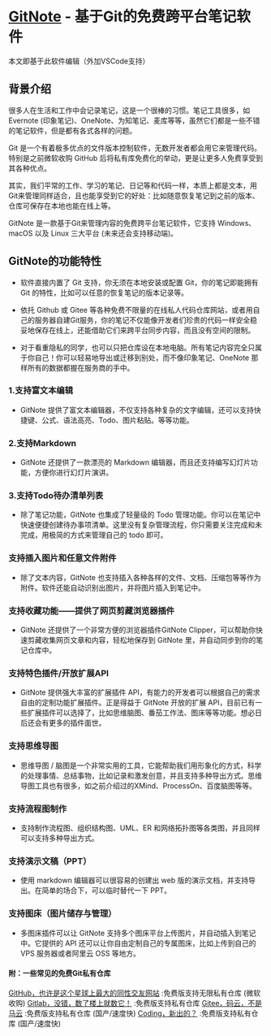# [GitNote](https://gitnoteapp.com) - 基于Git的免费跨平台笔记软件

本文即基于此软件编辑（外加VSCode支持）

## 背景介绍

很多人在生活和工作中会记录笔记，这是一个很棒的习惯。笔记工具很多，如 Evernote (印象笔记)、OneNote、为知笔记、麦库等等，虽然它们都是一些不错的笔记软件，但是都有各式各样的问题。

Git 是一个有着极多优点的文件版本控制软件，无数开发者都会用它来管理代码。特别是之前微软收购 GitHub 后将私有库免费化的举动，更是让更多人免费享受到其各种优点。

其实，我们平常的工作、学习的笔记、日记等和代码一样，本质上都是文本，用Git来管理同样适合，且也能享受到它的好处：比如随意恢复笔记到之前的版本、仓库可保存在本地也能在线上等。

GitNote 是一款基于Git来管理内容的免费跨平台笔记软件，它支持 Windows、macOS 以及 Linux 三大平台 (未来还会支持移动端)。

## GitNote的功能特性

- 软件直接内置了 Git 支持，你无须在本地安装或配置 Git，你的笔记即能拥有 Git 的特性，比如可以任意的恢复笔记的版本记录等。

- 依托 Github 或 Gitee 等各种免费不限量的在线私人代码仓库网站，或者用自己的服务器自建Git服务，你的笔记不仅能像开发者们珍贵的代码一样安全稳妥地保存在线上，还能借助它们来跨平台同步内容，而且没有空间的限制。

- 对于看重隐私的同学，也可以只把仓库设在本地电脑。所有笔记内容完全只属于你自己！你可以轻易地导出或迁移到别处，而不像印象笔记、OneNote 那样所有的数据都握在服务商的手中。

### 1.支持富文本编辑

- GitNote 提供了富文本编辑器，不仅支持各种复杂的文字编辑，还可以支持快捷键、公式、语法高亮、Todo、图片粘贴。等等功能。

### 2.支持Markdown

- GitNote 还提供了一款漂亮的 Markdown 编辑器，而且还支持编写幻灯片功能，方便你进行幻灯片演讲。

### 3.支持Todo待办清单列表

- 除了笔记功能，GitNote 也集成了轻量级的 Todo 管理功能。你可以在笔记中快速便捷创建待办事项清单。这里没有复杂管理流程，你只需要关注完成和未完成，用极简的方式来管理自己的 todo 即可。

### 支持插入图片和任意文件附件

- 除了文本内容，GitNote 也支持插入各种各样的文件、文档、压缩包等等作为附件。软件还能自动识别出图片，并将图片插入到笔记中。

### 支持收藏功能——提供了网页剪藏浏览器插件

- GitNote 还提供了一个非常方便的浏览器插件GitNote Clipper，可以帮助你快速剪藏收集网页文章和内容，轻松地保存到 GitNote 里，并自动同步到你的笔记仓库中。

### 支持特色插件/开放扩展API

- GitNote 提供强大丰富的扩展插件 API，有能力的开发者可以根据自己的需求自由的定制功能扩展插件。正是得益于 GitNote 开放的扩展 API，目前已有一些扩展插件可以选择了，比如思维脑图、番茄工作法、图床等等功能。想必日后还会有更多的插件面世。

### 支持思维导图

- 思维导图 / 脑图是一个非常实用的工具，它能帮助我们用形象化的方式，科学的处理事情、总结事物，比如记录和激发创意，并且支持多种导出方式。思维导图工具也有很多，如之前介绍过的XMind、ProcessOn、百度脑图等等。

### 支持流程图制作

- 支持制作流程图、组织结构图、UML、ER 和网络拓扑图等各类图，并且同样可以支持多种导出方式。

### 支持演示文稿（PPT）

- 使用 markdown 编辑器可以很容易的创建出 web 版的演示文档，并支持导出。在简单的场合下，可以临时替代一下 PPT。

### 支持图床（图片储存与管理）

- 多图床插件可以让 GitNote 支持多个图床平台上传图片，并自动插入到笔记中。它提供的 API 还可以让你自由定制自己的专属图床，比如上传到自己的 VPS 服务器或者阿里云 OSS 等地方。

#### 附：一些常见的免费Git私有仓库

[GitHub，也许是这个星球上最大的同性交友网站](https://github.com/) :免费版支持无限私有仓库 (微软收购)
[Gitlab，没错，数了楼上就数它！](https://gitlab.com/) :免费版支持私有仓库
[Gitee，码云，不是马云](https://gitee.com/) :免费版支持私有仓库 (国产/速度快)
[Coding，新出的？](https://coding.net/) :免费版支持私有仓库 (国产/速度快)
